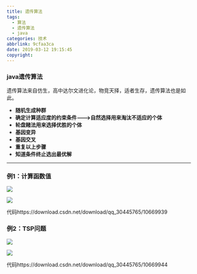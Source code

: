 ```yaml
---
title: 遗传算法
tags: 
  - 算法 
  - 遗传算法 
  - java 
categories: 技术 
abbrlink: 9cfaa3ca
date: 2019-03-12 19:15:45
copyright: 
---
```


<p class="description"></p>

### java遗传算法

遗传算法来自仿生，高中达尔文进化论，物竞天择，适者生存，遗传算法也是如此。

- **随机生成种群**
- **确定计算适应度的约束条件--->自然选择用来淘汰不适应的个体**
- **轮盘赌法用来选择优胜的个体**
- **基因变异**
- **基因交叉**
- **重复以上步骤**
- **知道条件终止选出最优解**

-------------------

### 例1：计算函数值

![](http://wx4.sinaimg.cn/mw690/00639ahCgy1g11826y7oqj31hc0sv76m.jpg)



![](http://wx4.sinaimg.cn/mw690/00639ahCgy1g11829lojfj311e0h4js0.jpg)

代码https://download.csdn.net/download/qq_30445765/10669939

### 例2：TSP问题

![](http://wx1.sinaimg.cn/mw690/00639ahCgy1g1182c2x2xj311e0gg0u5.jpg)



![](http://wx4.sinaimg.cn/mw690/00639ahCgy1g1182efm6tj30yq0m8mxp.jpg)

代码https://download.csdn.net/download/qq_30445765/10669944